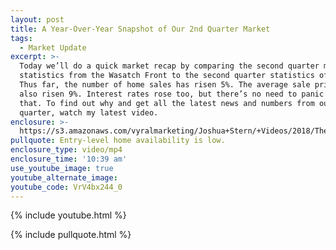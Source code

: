 ```yaml
---
layout: post
title: A Year-Over-Year Snapshot of Our 2nd Quarter Market
tags:
  - Market Update
excerpt: >-
  Today we’ll do a quick market recap by comparing the second quarter market
  statistics from the Wasatch Front to the second quarter statistics of 2017.
  Thus far, the number of home sales has risen 5%. The average sale price has
  also risen 9%. Interest rates rose too, but there’s no need to panic over
  that. To find out why and get all the latest news and numbers from our second
  quarter, watch my latest video.
enclosure: >-
  https://s3.amazonaws.com/vyralmarketing/Joshua+Stern/+Videos/2018/The+Stern+Team-+Market+Update.mp4
pullquote: Entry-level home availability is low.
enclosure_type: video/mp4
enclosure_time: '10:39 am'
use_youtube_image: true
youtube_alternate_image:
youtube_code: VrV4bx244_0
---
```


{% include youtube.html %}

{% include pullquote.html %}